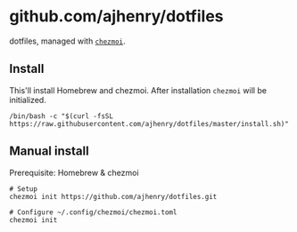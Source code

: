 # github.com/ajhenry/dotfiles

dotfiles, managed with [`chezmoi`](https://github.com/twpayne/chezmoi).

## Install

This'll install Homebrew and chezmoi. After installation `chezmoi` will be initialized.

```shell
/bin/bash -c "$(curl -fsSL https://raw.githubusercontent.com/ajhenry/dotfiles/master/install.sh)"
```

## Manual install

Prerequisite: Homebrew & chezmoi

```shell
# Setup
chezmoi init https://github.com/ajhenry/dotfiles.git

# Configure ~/.config/chezmoi/chezmoi.toml
chezmoi init
```

